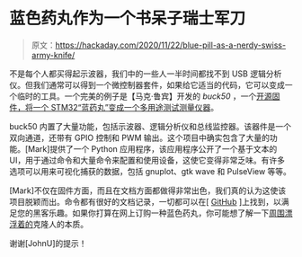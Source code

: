 # 蓝色药丸作为一个书呆子瑞士军刀

> 原文：<https://hackaday.com/2020/11/22/blue-pill-as-a-nerdy-swiss-army-knife/>

不是每个人都买得起示波器，我们中的一些人一半时间都找不到 USB 逻辑分析仪。但我们通常可以得到一个微控制器套件，如果给它适当的代码，它可以变成一个临时的工具。一个完美的例子是【马克·鲁宾】开发的 *buck50* ，一个[开源固件，将一个 STM32“蓝药丸”变成一个多用途测试测量仪器](https://github.com/thanks4opensource/buck50)。

buck50 内置了大量功能，包括示波器、逻辑分析仪和总线监控器。该器件是一个双向通道，还带有 GPIO 控制和 PWM 输出。这个项目中确实包含了大量的功能。[Mark]提供了一个 Python 应用程序，该应用程序公开了一个基于文本的 UI，用于通过命令和大量命令来配置和使用设备，这使它变得非常乏味。有许多选项可以用来可视化捕获的数据，包括 gnuplot、gtk wave 和 PulseView 等等。

[Mark]不仅在固件方面，而且在文档方面都做得非常出色，我们真的认为这使该项目脱颖而出。命令都有很好的文档记录，一切都可以在[ [GitHub](https://github.com/thanks4opensource/buck50) ]上找到，以满足您的黑客乐趣。如果你打算在网上订购一种蓝色药丸，你可能想了解一下[周围漂浮着的](https://hackaday.com/2020/10/22/stm32-clones-the-good-the-bad-and-the-ugly/)克隆人的本质。

谢谢[JohnU]的提示！